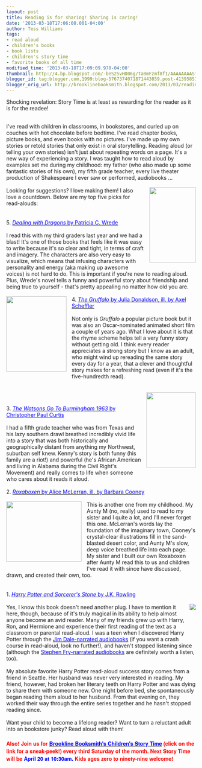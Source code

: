 ```yaml
---
layout: post
title: Reading is for sharing! Sharing is caring!
date: '2013-03-18T17:06:00.001-04:00'
author: Tess Williams
tags:
- read aloud
- children's books
- book lists
- children's story time
- favorite books of all time
modified_time: '2013-03-18T17:09:09.970-04:00'
thumbnail: http://4.bp.blogspot.com/-beS2SvHD06g/TaBmFzmf8fI/AAAAAAAASfU/u6jTrsB4qR8/s72-c/Roxaboxen.jpg
blogger_id: tag:blogger.com,1999:blog-5767374071871443859.post-4139585138164719271
blogger_orig_url: http://brooklinebooksmith.blogspot.com/2013/03/reading-is-for-sharing-sharing-is-caring.html
---
```


Shocking revelation: Story Time is at least as rewarding for the reader as it is for the readee!<br /><br /><div class="separator" style="clear: both; text-align: center;"></div>I've read with children in classrooms, in bookstores, and curled up on couches with hot chocolate before bedtime. I've read chapter books, picture books, and even books with no pictures. I've made up my own stories or retold stories that only exist in oral storytelling. Reading aloud (or telling your own stories) isn't just about repeating words on a page. It's a new way of experiencing a story. I was taught how to read aloud by examples set me during my childhood: my father (who also made up some fantastic stories of his own), my fifth grade teacher, every live theater production of Shakespeare I ever saw or performed, audiobooks ...<br /><br /><a href="http://birdbrainbb.net/wp-content/uploads/2013/02/51eC4uO6deL-1.jpg" imageanchor="1" style="clear: right; float: right; margin-bottom: 1em; margin-left: 1em;"><img border="0" src="http://birdbrainbb.net/wp-content/uploads/2013/02/51eC4uO6deL-1.jpg" height="200" width="123" /></a>Looking for suggestions? I love making them! I also love a countdown. Below are my top five picks for read-alouds:<br /><br /><br />5. <a href="http://www.brooklinebooksmith-shop.com/book/9780152045661"><span style="color: blue;"><i>Dealing with Dragons</i>&nbsp;by Patricia C. Wrede</span></a><br /><br />I read this with my third graders last year and we had a blast! It's one of those books that feels like it was easy to write because it's so clear and tight, in terms of craft and imagery. The characters are also very easy to visualize, which means that infusing characters with personality and energy (aka making up awesome voices) is not hard to do. This is important if you're new to reading aloud. Plus, Wrede's novel tells a funny and powerful story about friendship and being true to yourself - that's pretty appealing no matter how old you are.<br /><br /><a href="http://upload.wikimedia.org/wikipedia/en/thumb/3/34/Fairuse_Gruffalo.jpg/200px-Fairuse_Gruffalo.jpg" imageanchor="1" style="clear: left; float: left; margin-bottom: 1em; margin-right: 1em;"><img border="0" src="http://upload.wikimedia.org/wikipedia/en/thumb/3/34/Fairuse_Gruffalo.jpg/200px-Fairuse_Gruffalo.jpg" height="200" width="160" /></a>4. <a href="http://www.brooklinebooksmith-shop.com/book/%5Bmodel%5D-471"><span style="color: blue;"><i>The Gruffalo</i> by Julia Donaldson, ill. by Axel Scheffler</span></a><br /><br />Not only is <i>Gruffalo</i> a popular picture book but it was also an Oscar-nominated animated short film a couple of years ago. What I love about it is that the rhyme scheme helps tell a very funny story without getting old. I think every reader appreciates a strong story but I know as an adult, who might wind up rereading the same story every day for a year, that a clever and thoughtful story makes for a refreshing read (even if it's the five-hundredth read).<br /><br /><br /><a href="http://gatheringbooks.files.wordpress.com/2011/02/watsons.jpeg" imageanchor="1" style="clear: right; float: right; margin-bottom: 1em; margin-left: 1em;"><img border="0" src="http://gatheringbooks.files.wordpress.com/2011/02/watsons.jpeg" height="200" width="131" /></a><br /><br />3. <a href="http://www.brooklinebooksmith-shop.com/book/9780440228004"><span style="color: blue;"><i>The Watsons Go To Burmingham 1963</i>&nbsp;by Christopher Paul Curtis</span></a><br /><br />I had a fifth grade teacher who was from Texas and his lazy southern drawl breathed incredibly vivid life into a story that was both historically and geographically distant from anything my Northwest, suburban self knew. Kenny's story is both funny (his family are a riot!) and powerful (he's African American and living in Alabama during the Civil Right's Movement) and really comes to life when someone who cares about it reads it aloud.<br /><br />2. <a href="http://www.brooklinebooksmith-shop.com/book/9780060526337"><span style="color: blue;"><i>Roxaboxen</i> by Alice McLerran, ill. by Barbara Cooney</span></a><br /><br /><div class="separator" style="clear: both; text-align: center;"><a href="http://4.bp.blogspot.com/-beS2SvHD06g/TaBmFzmf8fI/AAAAAAAASfU/u6jTrsB4qR8/s1600/Roxaboxen.jpg" imageanchor="1" style="clear: left; float: left; margin-bottom: 1em; margin-right: 1em;"><img border="0" src="http://4.bp.blogspot.com/-beS2SvHD06g/TaBmFzmf8fI/AAAAAAAASfU/u6jTrsB4qR8/s1600/Roxaboxen.jpg" height="160" width="200" /></a></div>This is another one from my childhood. My Aunty M (no, really) used to read to my sister and I quite a lot, and I'll never forget this one. McLerran's words lay the foundation of the imaginary town, Cooney's crystal-clear illustrations fill in the sand-blasted desert color, and Aunty M's slow, deep voice breathed life into each page. My sister and I built our own Roxaboxen after Aunty M read this to us and children I've read it with since have discussed, drawn, and created their own, too.<br /><br /><br />1. <a href="http://www.brooklinebooksmith-shop.com/book/9780590353427"><span style="color: blue;"><i>Harry Potter and Sorcerer's Stone</i>&nbsp;by J.K. Rowling</span></a><br /><br /><a href="http://upload.wikimedia.org/wikipedia/en/thumb/b/bf/Harry_Potter_and_the_Sorcerer's_Stone.jpg/170px-Harry_Potter_and_the_Sorcerer's_Stone.jpg" imageanchor="1" style="clear: right; float: right; margin-bottom: 1em; margin-left: 1em;"><img border="0" src="http://upload.wikimedia.org/wikipedia/en/thumb/b/bf/Harry_Potter_and_the_Sorcerer's_Stone.jpg/170px-Harry_Potter_and_the_Sorcerer's_Stone.jpg" /></a>Yes, I know this book doesn't need another plug. I have to mention it here, though, because of it's truly magical in its ability to help almost anyone become an avid reader. Many of my friends grew up with Harry, Ron, and Hermione and experience their first reading of the text as a classroom or parental read-aloud. I was a teen when I discovered Harry Potter through the <a href="http://www.brooklinebooksmith-shop.com/book/9780807281956"><span style="color: blue;">Jim Dale-narrated audiobooks</span></a>&nbsp;(if you want a crash course in read-aloud, look no further!), and haven't stopped listening since (although the <a href="http://www.foyles.co.uk/witem/childrens/harry-potter-and-the-philosophers-stone,j-k-rowling-stephen-fry-9781907545016"><span style="color: blue;">Stephen Fry-narrated audiobooks</span></a> are definitely worth a listen, too).<br /><br />My absolute favorite Harry Potter read-aloud success story comes from a friend in Seattle. Her husband was never very interested in reading. My friend, however, had broken her literary teeth on Harry Potter and was dying to share them with someone new. One night before bed, she spontaneously began reading them aloud to her husband. From that evening on, they worked their way through the entire series together and he hasn't stopped reading since.<br /><br />Want your child to become a lifelong reader? Want to turn a reluctant adult into an bookstore junky? Read aloud with them!<br /><span style="color: red; font-family: Helvetica Neue, Arial, Helvetica, sans-serif;"><b><br /></b></span><span style="font-family: Helvetica Neue, Arial, Helvetica, sans-serif;"><b><span style="color: red;">Also! Join us for </span><a href="http://www.youtube.com/watch?v=6JF2YytR-fA&amp;list=UUQA3D5UTZ1Ib8zHoaOdtleQ&amp;index=1"><span style="color: blue;">Brookline Booksmith's Children's Story Time</span></a><span style="color: red;">&nbsp;(click on the link for a sneak-peek!) every third Saturday of the month.&nbsp;</span></b></span><b style="font-family: 'Helvetica Neue', Arial, Helvetica, sans-serif;"><span style="color: red;">Next Story Time will be&nbsp;</span><span style="background-color: white;"><span style="color: blue;">April 20 at 10:30am.&nbsp;</span></span></b><b style="font-family: 'Helvetica Neue', Arial, Helvetica, sans-serif;"><span style="color: red;">Kids ages zero to ninety-nine welcome!&nbsp;</span></b>